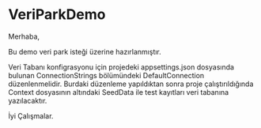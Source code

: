# VeriParkDemo

Merhaba,

Bu demo veri park isteği üzerine hazırlanmıştır.

Veri Tabanı konfigrasyonu için projedeki appsettings.json dosyasında bulunan ConnectionStrings bölümündeki DefaultConnection düzenlenmelidir.
Burdaki düzenleme yapıldıktan sonra proje çalıştırıldığında Context dosyasının altındaki SeedData ile test kayıtları veri tabanına yazılacaktır.

İyi Çalışmalar.
